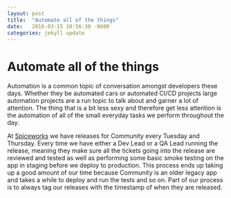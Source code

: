 ```yaml
---
layout: post
title:  "Automate all of the things"
date:   2016-03-15 10:56:30 -0600
categories: jekyll update
---
```


# Automate all of the things

Automation is a common topic of conversation amongst developers these days.
Whether they be automated cars or automated CI/CD projects large automation
projects are a run topic to talk about and garner a lot of attention.
The thing that is a bit less sexy and therefore get less attention is the automation
of all of the small everyday tasks we perform throughout the day.

At [Spiceworks](http://www.spiceworks.com/) we have releases for Community every
Tuesday and Thursday.
Every time we have either a Dev Lead or a QA Lead running the release, meaning
they make sure all the tickets going into the release are reviewed and tested as
well as performing some basic smoke testing on the app in staging before we deploy
to production.
This process ends up taking up a good amount of our time because Community is an
older legacy app and takes a while to deploy and run the tests and so on.
Part of our process is to always tag our releases with the timestamp of when
they are released.
